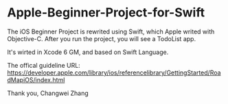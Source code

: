 Apple-Beginner-Project-for-Swift
================================

The iOS Beginner Project is rewrited  using Swift, which Apple writed with Objective-C.
After you run the project, you will see a TodoList app.

It's wirted in Xcode 6 GM, and based on Swift Language.

The offical guideline URL:
https://developer.apple.com/library/ios/referencelibrary/GettingStarted/RoadMapiOS/index.html

Thank you,
Changwei Zhang
